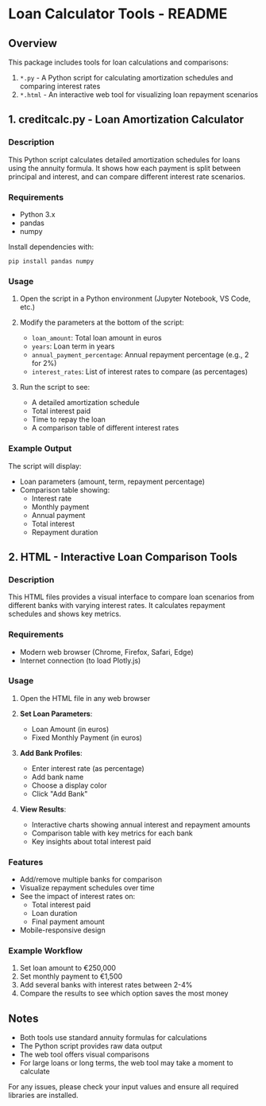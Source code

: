 # Loan Calculator Tools - README

## Overview

This package includes tools for loan calculations and comparisons:
1. `*.py` - A Python script for calculating amortization schedules and comparing interest rates
2. `*.html` - An interactive web tool for visualizing loan repayment scenarios

## 1. creditcalc.py - Loan Amortization Calculator

### Description
This Python script calculates detailed amortization schedules for loans using the annuity formula. It shows how each payment is split between principal and interest, and can compare different interest rate scenarios.

### Requirements
- Python 3.x
- pandas
- numpy

Install dependencies with:
```
pip install pandas numpy
```

### Usage
1. Open the script in a Python environment (Jupyter Notebook, VS Code, etc.)
2. Modify the parameters at the bottom of the script:
   - `loan_amount`: Total loan amount in euros
   - `years`: Loan term in years
   - `annual_payment_percentage`: Annual repayment percentage (e.g., 2 for 2%)
   - `interest_rates`: List of interest rates to compare (as percentages)

3. Run the script to see:
   - A detailed amortization schedule
   - Total interest paid
   - Time to repay the loan
   - A comparison table of different interest rates

### Example Output
The script will display:
- Loan parameters (amount, term, repayment percentage)
- Comparison table showing:
  - Interest rate
  - Monthly payment
  - Annual payment
  - Total interest
  - Repayment duration

## 2. HTML - Interactive Loan Comparison Tools

### Description
This HTML files provides a visual interface to compare loan scenarios from different banks with varying interest rates. It calculates repayment schedules and shows key metrics.

### Requirements
- Modern web browser (Chrome, Firefox, Safari, Edge)
- Internet connection (to load Plotly.js)

### Usage
1. Open the HTML file in any web browser
2. **Set Loan Parameters**:
   - Loan Amount (in euros)
   - Fixed Monthly Payment (in euros)

3. **Add Bank Profiles**:
   - Enter interest rate (as percentage)
   - Add bank name
   - Choose a display color
   - Click "Add Bank"

4. **View Results**:
   - Interactive charts showing annual interest and repayment amounts
   - Comparison table with key metrics for each bank
   - Key insights about total interest paid

### Features
- Add/remove multiple banks for comparison
- Visualize repayment schedules over time
- See the impact of interest rates on:
  - Total interest paid
  - Loan duration
  - Final payment amount
- Mobile-responsive design

### Example Workflow
1. Set loan amount to €250,000
2. Set monthly payment to €1,500
3. Add several banks with interest rates between 2-4%
4. Compare the results to see which option saves the most money

## Notes
- Both tools use standard annuity formulas for calculations
- The Python script provides raw data output
- The web tool offers visual comparisons
- For large loans or long terms, the web tool may take a moment to calculate

For any issues, please check your input values and ensure all required libraries are installed.
